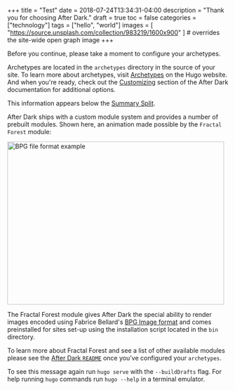 +++
title = "Test"
date = 2018-07-24T13:34:31-04:00
description = "Thank you for choosing After Dark."
draft = true
toc = false
categories = ["technology"]
tags = ["hello", "world"]
images = [
  "https://source.unsplash.com/collection/983219/1600x900"
] # overrides the site-wide open graph image
+++

Before you continue, please take a moment to configure your archetypes.

Archetypes are located in the `archetypes` directory in the source of your site. To learn more about archetypes, visit [Archetypes](https://gohugo.io/content-management/archetypes/) on the Hugo website. And when you're ready, check out the [Customizing](https://git.habd.as/comfusion/after-dark#customizing) section of the After Dark documentation for additional options.

<!--more-->
This information appears below the [Summary Split](https://gohugo.io/content-management/summaries/).

After Dark ships with a custom module system and provides a number of prebuilt modules. Shown here, an animation made possible by the `Fractal Forest` module:

<img width="494" height="371" src="/bpg/cinemagraph-6.bpg" alt="BPG file format example">

The Fractal Forest module gives After Dark the special ability to render images encoded using Fabrice Bellard's [BPG Image format](https://bellard.org/bpg/) and comes preinstalled for sites set-up using the installation script located in the `bin` directory.

To learn more about Fractal Forest and see a list of other available modules please see the [After Dark `README`](https://git.habd.as/comfusion/after-dark#after-dark) once you've configured your `archetypes`.

To see this message again run `hugo serve` with the `--buildDrafts` flag. For help running `hugo` commands run `hugo --help` in a terminal emulator.
